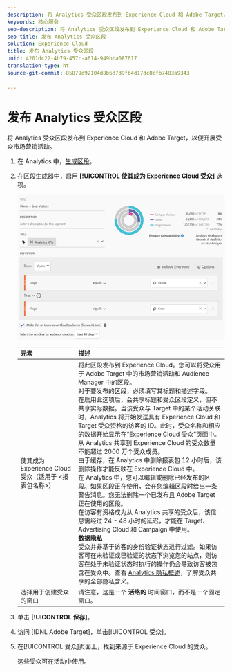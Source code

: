 ```yaml
---
description: 将 Analytics 受众区段发布到 Experience Cloud 和 Adobe Target，以便开展受众市场营销活动。
keywords: 核心服务
seo-description: 将 Analytics 受众区段发布到 Experience Cloud 和 Adobe Target，以便开展受众市场营销活动。
seo-title: 发布 Analytics 受众区段
solution: Experience Cloud
title: 发布 Analytics 受众区段
uuid: 4201dc22-4b79-457c-a614-949bba087617
translation-type: ht
source-git-commit: 85879d92104d8b6d739fb4d17dc8cfb7483a9343

---
```



# 发布 Analytics 受众区段

将 Analytics 受众区段发布到 Experience Cloud 和 Adobe Target，以便开展受众市场营销活动。

1. 在 Analytics 中，[生成区段](https://marketing.adobe.com/resources/help/zh_CN/analytics/segment/seg_build.html)。
1. 在区段生成器中，启用 **[!UICONTROL 使其成为 Experience Cloud 受众]** 选项。

   ![](assets/ec_audience_example.png)

   | 元素 | 描述 |
   |--- |---|
   | 使其成为 Experience Cloud 受众（适用于 &lt;报表包名称&gt;） | 将此区段发布到 Experience Cloud。您可以将受众用于 Adobe Target 中的市场营销活动和 Audience Manager 中的区段。<br>对于要发布的区段，必须填写其标题和描述字段。<br>在启用此选项后，会共享标题和受众区段定义，但不共享实际数据。当该受众与 Target 中的某个活动关联时，Analytics 将开始发送具有 Experience Cloud 和 Target 受众资格的访客的 ID。此时，受众名称和相应的数据开始显示在“Experience Cloud 受众”页面中。<br>从 Analytics 共享到 Experience Cloud 的受众数量不能超过 2000 万个受众成员。<br>由于缓存，在 Analytics 中删除报表包 12 小时后，该删除操作才能反映在 Experience Cloud 中。<br>在 Analytics 中，您可以编辑或删除已经发布的区段。如果区段正在使用，会在您编辑区段时给出一条警告消息。您无法删除一个已发布且 Adobe Target 正在使用的区段。<br>在访客有资格成为从 Analytics 共享的受众后，该信息需经过 24 - 48 小时的延迟，才能在 Target、Advertising Cloud 和 Campaign 中使用。<br>**数据隐私**<br>受众并非基于访客的身份验证状态进行过滤。如果访客可在未验证或已验证的状态下浏览您的站点，则访客在处于未验证状态时执行的操作仍会导致访客被包含在受众中。查看 [Analytics 隐私概述](https://marketing.adobe.com/resources/help/zh_CN/reference/c_Privacy_Overview.html)，了解受众共享的全部隐私含义。 |
   | 选择用于创建受众的窗口 | 请注意，这是一个 **活络的** 时间窗口，而不是一个固定窗口。 |

1. 单击 **[!UICONTROL 保存]**。
1. 访问 [!DNL Adobe Target]，单击[!UICONTROL 受众]。
1. 在[!UICONTROL 受众]页面上，找到来源于 Experience Cloud 的受众。

   这些受众可在活动中使用。

